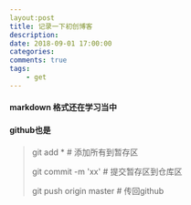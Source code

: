 ```yaml
---
layout:post
title: 记录一下初创博客
description: 
date: 2018-09-01 17:00:00
categories: 
comments: true
tags: 
	- get
---
```


####  markdown 格式还在学习当中  


#### github也是

> git add *        # 添加所有到暂存区
>
> git commit -m 'xx'    # 提交暂存区到仓库区
>
> git push origin master    #  传回github   

